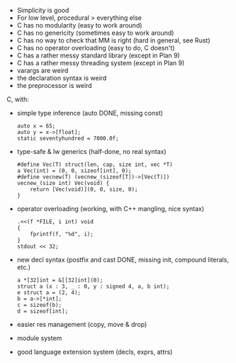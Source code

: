 - Simplicity is good
- For low level, procedural > everything else
- C has no modularity (easy to work around)
- C has no genericity (sometimes easy to work around)
- C has no way to check that MM is right (hard in general, see Rust)
- C has no operator overloading (easy to do, C doesn't)
- C has a rather messy standard library (except in Plan 9)
- C has a rather messy threading system (except in Plan 9)
- varargs are weird
- the declaration syntax is weird
- the preprocessor is weird

C, with:
- simple type inference (auto DONE, missing const)

      auto x = 65;
      auto y = x->[float];
      static seventyhundred = 7000.0f;

- type-safe & lw generics (half-done, no real syntax)

      #define Vec(T) struct(len, cap, size int, vec *T)
      a Vec(int) = (0, 0, sizeof[int], 0);
      #define vecnew(T) (vecnew_(sizeof[T])->[Vec(T)])
      vecnew_(size int) Vec(void) {
          return [Vec(void)](0, 0, size, 0);
      }

- operator overloading (working, with C++ mangling, nice syntax)

      .<<(f *FILE, i int) void
      {
          fprintf(f, "%d", i);
      }
      stdout << 32;

- new decl syntax (postfix and cast DONE, missing init, compound literals, etc.)

      a *[32]int = &[[32]int](0);
      struct a (x : 3, _ : 0, y : signed 4, a, b int);
      e struct a = (2, 4);
      b = a->[*int];
      c = sizeof(b);
      d = sizeof[int];

- easier res management (copy, move & drop)
- module system
- good language extension system (decls, exprs, attrs)
